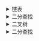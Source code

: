 
<details><summary>链表</summary>

|File|Description|
|:----:|:----:|
| [BM1](./BM1.py) | 反转链表 |
| [BM2](./BM2.py) | 链表内指定区间反转 |
| [BM3]() |  |
| [BM4](./BM4.py) | 合并两个排序的链表 |
| [BM5](./BM5.py) | 合并k个已排序的链表 |
| [BM6](./BM6.py) | 判断链表中是否有环 |
| [BM7](./BM7.py) | 链表中环的入口结点 |
| [BM8](./BM8.py) | 链表中倒数最后k个结点 |
| [BM9](./BM9.py) | 删除链表的倒数第n个节点 |
| [BM10](./BM10.py) | 两个链表的第一个公共结点 |
| [BM11](./BM11.py) | 链表相加(二) |
| [BM12](./BM12.py) | 单链表排序（归并） |
| [BM13](./BM13.py) | 判断一个链表是否为回文结构 |
| [BM14](./BM14.py) | 链表的奇偶重排 |
| [BM15](./BM15.py) | 删除有序链表中重复的元素-I |
| [BM16](./BM16.py) | 删除有序链表中重复的元素-II |
</details>

<details><summary>二分查找</summary>

|File|Description|
|:----:|:----:|
| [BM17](./BM17.py) | 二分查找-I |
| [BM18](./BM18.py) | 二维数组中的查找 |
| [BM19](./BM19.py) | 寻找峰值 |
| [BM20](./BM20.py) | *数组中的逆序对（归并排序的应用） |
| [BM21](./BM21.py) | 旋转数组的最小数字 |
| [BMEX1](./BMEX1.py) | 二分查找-搜索左右边界 |
</details>

<details><summary>二叉树</summary>

|File|Description|
|:----:|:----:|
| [BM26](./BM26.py) | 求二叉树的层序遍历 |
| [BM28](./BM28.py) | 二叉树的最大深度 |
| [BM33](./BM33.py) | 二叉树的最大深度 |
| [BMEX4](./BMEX4.py) | 二叉树的镜像 |
</details>

<details><summary>二分查找</summary>

|File|Description|
|:----:|:----:|
| [BM87](./BM87.py) | 合并两个有序的数组 |
| [BM88](./BM88.py) | 判断是否为回文字符串 |
| [BM89](./BM89.py) | 合并区间 |
| [BM90](./BM90.py) | 最小覆盖子串 |
| [BM91](./BM91.py) | 反转字符串 |
| [BM92](./BM92.py) | 最长无重复子数组 |
| [BM93](./BM93.py) | 盛水最多的容器 |
| [BM94](./BM94.py) | 接雨水问题 |
| [BMEX2](./BMEX2.py) | 字符串的排列 |
| [BMEX3](./BMEX3.py) | 找到字符串中所有字母异位词 |
</details>